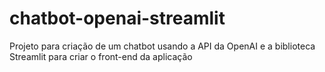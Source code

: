 # chatbot-openai-streamlit
 Projeto para criação de um chatbot usando a API da OpenAI e a biblioteca Streamlit para criar o front-end da aplicação
